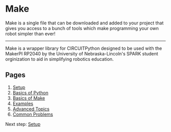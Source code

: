 # Make

Make is a single file that can be downloaded and added to your project that
gives you access to a bunch of tools which make programming your own robot
simpler than ever!

---

Make is a wrapper library for CIRCUITPython designed to be used with the
MakerPI RP2040 by the University of Nebraska-Lincoln's SPARK student
orginization to aid in simplifying robotics education.

## Pages

1. [Setup](doc/setup.md)
2. [Basics of Python](doc/python.md)
3. [Basics of Make](doc/make.md)
4. [Examples](doc/examples.md)
5. [Advanced Topics](doc/advanced.md)
6. [Common Problems](doc/help.md)

Next step: [Setup](doc/setup.md)
